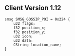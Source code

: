 ## Client Version 1.12

```rust,ignore
smsg SMSG_GOSSIP_POI = 0x224 {
    u32 flags;    
    f32 position_x;    
    f32 position_y;    
    u32 icon;    
    u32 data;    
    CString location_name;    
}

```
